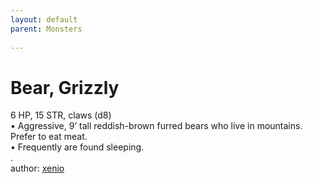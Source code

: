 ```yaml
---
layout: default
parent: Monsters
  
---
```

# Bear, Grizzly
6 HP, 15 STR, claws (d8)  
• Aggressive, 9’ tall reddish-brown furred bears who live in mountains.   Prefer to eat meat.  
• Frequently are found sleeping.  
.  
author: [xenio](https://xenioinabottle.blogspot.com/2021/02/classic-monsters-for-cairnito-part-1.html)

